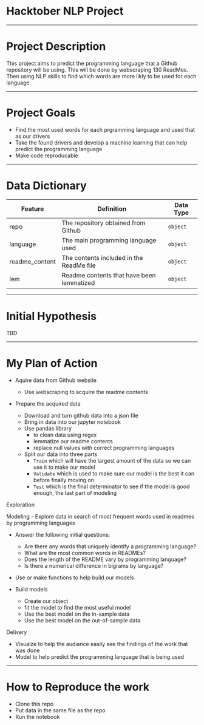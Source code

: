 # Hacktober NLP Project
------
# Project Description 

This project aims to predict the programming language that a Github repository will be using. This will be done by webscraping 130 ReadMes. Then using NLP skills to find which words are more likly to be used for each language.

------
# Project Goals
+ Find the most used words for each prgramming language and used that as our drivers 
+ Take the found drivers and develop a machine learning that can help predict the programming language
+ Make code reproducable

-----
# Data Dictionary


| Feature | Definition | Data Type |
| ----- | ----- | ----- |
| repo | The repository obtained from Github| `object` |
| language| The main programming language used | `object` |
| readme_content | The contents included in the ReadMe file | `object` |
| lem | Readme contents that have been lemmatized | `object` |



------
# Initial Hypothesis

TBD

------
# My Plan of Action

+ Aquire data from Github website
  - Use webscraping to acquire the readme contents 
  
+ Prepare the acquired data
  - Download and turn github data into a json file
  - Bring in data into our jupyter notebook
  - Use pandas library
    - to clean data using regex
    - lemmatize our readme contents
    - replace null values with correct programming languages
  - Split our data into three parts 
    - `Train` which will have the largest amount of the data so we can use it to make our model
    - `Validate` which is used to make sure our model is the best it can before finally moving on
    - `Test` which is the final determinator to see if the model is good enough, the last part of modeling

Exploration
  
 
Modeling - Explore data in search of most frequent words used in readmes by programming languages
- Answer the following initial questions:
    - Are there any words that uniquely identify a programming language? 
    - What are the most common words in READMEs?
    - Does the length of the README vary by programming language?
    - Is there a numerical difference in bigrams by language?
- Use or make functions to help build our models 

- Build models 
  - Create our object
  - fit the model to find the most useful model
  - Use the best model on the in-sample data
  - Use the best model on the out-of-sample data
  
Delivery
  
  - Visualze to help the audiance easily see the findings of the work that was done
  - Model to help predict the programming language that is being used
  
  ----
  # How to Reproduce the work
  
  - Clone this repo
  - Put data in the same file as the repo
  - Run the notebook
